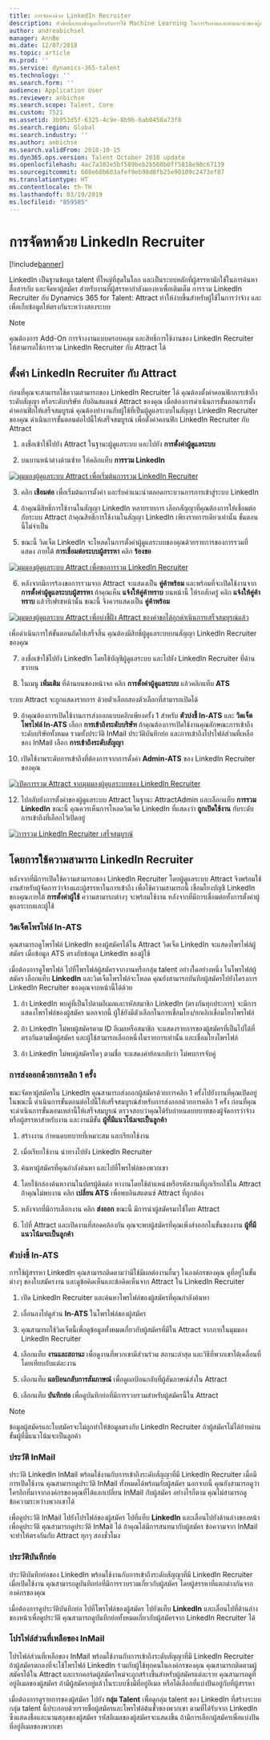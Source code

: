 ```yaml
---
title: การจัดหาด้วย LinkedIn Recruiter
description: หัวข้อนี้แสดงข้อมูลเกี่ยวกับการใช้ Machine Learning ในการรับงานและคำแนะนำของผู้สมัครงาน
author: andreabichsel
manager: AnnBe
ms.date: 12/07/2018
ms.topic: article
ms.prod: ''
ms.service: dynamics-365-talent
ms.technology: ''
ms.search.form: ''
audience: Application User
ms.reviewer: anbichse
ms.search.scope: Talent, Core
ms.custom: 7521
ms.assetid: 3b953d5f-6325-4c9e-8b9b-6ab0458a73f8
ms.search.region: Global
ms.search.industry: ''
ms.author: anbichse
ms.search.validFrom: 2018-10-15
ms.dyn365.ops.version: Talent October 2018 update
ms.openlocfilehash: 4ac7a302e5bf589beb2b560b0ff5818e90c67139
ms.sourcegitcommit: 608e68b603afef9eb98d8fb25e90109c2473ef87
ms.translationtype: HT
ms.contentlocale: th-TH
ms.lasthandoff: 03/19/2019
ms.locfileid: "859585"
---
```

# <a name="sourcing-with-linkedin-recruiter"></a>การจัดหาด้วย LinkedIn Recruiter
[!include[banner](../includes/banner.md)]

LinkedIn เป็นฐานข้อมูล talent ที่ใหญ่ที่สุดในโลก และเป็นระบบหลักที่ผู้สรรหามักใช้ในการค้นหา สื่อสารกับ และจัดหาผู้สมัคร สำหรับงานที่ผู้สรรหากำลังมองหาเพื่อเติมเต็ม การรวม LinkedIn Recruiter กับ Dynamics 365 for Talent: Attract ทำให้ง่ายขึ้นสำหรับผู้ใช้ในการว่าจ้าง และเพื่อเก็บข้อมูลให้ตรงกันระหว่างสองระบบ

> [!NOTE]
> คุณต้องการ Add-On การจ้างงานแบบครอบคลุม และสิทธิ์การใช้งานของ LinkedIn Recruiter ให้สามารถใช้การรวม LinkedIn Recruiter กับ Attract ได้

## <a name="set-up-linkedin-recruiter-with-attract"></a>ตั้งค่า LinkedIn Recruiter กับ Attract 

ก่อนที่คุณจะสามารถใช้ความสามารถของ LinkedIn Recruiter ได้ คุณต้องตั้งค่าคอนฟิกการเข้าถึงระดับสัญญา หรือระดับบริษัท กับอินสแตนซ์ Attract ของคุณ เมื่อต้องการดำเนินการขั้นตอนการตั้งค่าคอนฟิกให้เสร็จสมบูรณ์ คุณต้องทำงานกับผู้ใช้ที่เป็นผู้ดูแลระบบในสัญญา LinkedIn Recruiter ของคุณ ดำเนินการขั้นตอนต่อไปนี้ให้เสร็จสมบูรณ์ เพื่อตั้งค่าคอนฟิก LinkedIn Recruiter กับ Attract

1.  ลงชื่อเข้าใช้ไปยัง Attract ในฐานะผู้ดูแลระบบ และไปยัง **การตั้งค่าผู้ดูแลระบบ**

2.  บนบานหน้าต่างด้านซ้าย ให้คลิกแท็บ **การรวม LinkedIn**

[![มุมมองผู้ดูแลระบบ Attract เพื่อเริ่มต้นการรวม LinkedIn Recruiter](./media/LinkedInConnect.png)](./media/LinkedInConnect.png)

3.  คลิก **เชือมต่อ** เพื่อเริ่มต้นการตั้งค่า และรับคำแนะนำตลอดกระบวนการการเข้าสู่ระบบ LinkedIn

4.  ถ้าคุณมีสิทธิ์การใช้งานในสัญญา LinkedIn หลายรายการ เลือกสัญญาที่คุณต้องการให้เชื่อมต่อกับระบบ Attract ถ้าคุณสิทธิ์การใช้งานในสัญญา LinkedIn เพียงรายการเดียวเท่านั้น ขั้นตอนนี้ไม่จำเป็น

5.  ขณะนี้ วิดเจ็ต LinkedIn จะโหลดในการตั้งค่าผู้ดูแลระบบของคุณด้วยรายการของการรวมที่แสดง ภายใต้ **การเชื่อมต่อระบบผู้สรรหา** คลิก **ร้องขอ**

[![มุมมองผู้ดูแลระบบ Attract เพื่อขอการรวม LinkedIn Recruiter](./media/RequestLinkedInRSC.png)](./media/RequestLinkedInRSC.png)

6.  หลังจากมีการร้องขอการรวมจาก Attract จะแสดงเป็น **คู่ค้าพร้อม** และพร้อมที่จะเปิดใช้งานจาก **การตั้งค่าผู้ดูแลระบบผู้สรรหา** ถ้าคุณเห็น **แจ้งให้คู่ค้าทราบ** บนหน้านี้ ให้รอสักครู่ คลิก **แจ้งให้คู่ค้าทราบ** แล้วรีเฟรชหน้านั้น ขณะนี้ จึงควรแสดงเป็น **คู่ค้าพร้อม**

[![มุมมองผู้ดูแลระบบ Attract เพื่อบ่งชี้ฝั่ง Attract ของคำขอได้ถูกดำเนินการเสร็จสมบูรณ์แล้ว](./media/PartnerReadyRSC.png)](./media/PartnerReadyRSC.png)

เพื่อดำเนินการให้ขั้นตอนถัดไปเสร็จสิ้น คุณต้องมีสิทธิ์ผู้ดูแลระบบบนสัญญา LinkedIn Recruiter ของคุณ

7.  ลงชื่อเข้าใช้ไปยัง LinkedIn โดยใช้บัญชีผู้ดูแลระบบ และไปยัง LinkedIn Recruiter ที่ด้านขวาบน 

8. ในเมนู **เพิ่มเติม** ที่ด้านบนของหน้าจอ คลิก **การตั้งค่าผู้ดูแลระบบ** แล้วคลิกแท็บ **ATS**

ระบบ Attract จะถูกแสดงรายการ ด้วยตัวเลือกสองตัวเลือกที่สามารถเปิดได้

9. ถ้าคุณต้องการเปิดใช้งานการส่งออกแบบคลิกเพียงครั้ง 1 สำหรับ **ตัวบ่งชี้ In-ATS** และ **วิดเจ็ตโพรไฟล์ In-ATS** เลือก **การเข้าถึงระดับบริษัท** ถ้าคุณต้องการเปิดใช้งานคุณลักษณะการเข้าถึงระดับบริษัททั้งหมด รวมทั้งประวัติ InMail ประวัติบันทึกย่อ และการเข้าถึงโปรไฟล์ส่วนที่เหลือของ InMail เลือก **การเข้าถึงระดับสัญญา**

10. เปิดใช้งานระดับการเข้าถึงที่ต้องการจากการตั้งค่า **Admin-ATS** ของ LinkedIn Recruiter ของคุณ

[![เปิดการรวม Attract จากมุมมองผู้ดูแลระบบของ LinkedIn Recruiter](./media/EnableRSC.png)](./media/EnableRSC.png)

12. ไปกลับยังการตั้งค่าของผู้ดูแลระบบ Attract ในฐานะ AttractAdmin และเลือกแท็บ **การรวม LinkedIn** ขณะนี้ คุณควรเห็นการโหลดวิดเจ็ต LinkedIn ที่แสดงว่า **ถูกเปิดใช้งาน** กับระดับการเข้าถึงที่เลือกไว้เปิดอยู่

[![การรวม LinkedIn Recruiter เสร็จสมบูรณ์](./media/RSCSetupComplete.png)](./media/RSCSetupComplete.png)

## <a name="using-linkedin-recruiter-capabilities"></a>โดยการใช้ความสามารถ LinkedIn Recruiter

หลังจากที่มีการเปิดใช้ความสามารถของ LinkedIn Recruiter โดยผู้ดูแลระบบ Attract จึงพร้อมใช้งานสำหรับผู้จัดการว่าจ้างและผู้สรรหาในการเข้าถึง เพื่อใช้ความสามารถนี้ เชื่อมโยงบัญชี LinkedIn ของคุณภายใต้ **การตั้งค่าผู้ใช้** ความสามารถต่างๆ จะพร้อมใช้งาน หลังจากที่มีการเชื่อมต่อทั้งการตั้งค่าผู้ดูแลระบบและผู้ใช้

### <a name="in-ats-profile-widget"></a>วิดเจ็ตโพรไฟล์ In-ATS

คุณสามารถดูโพรไฟล์ LinkedIn ของผู้สมัครได้ใน Attract วิดเจ็ต LinkedIn จะแสดงโพรไฟล์ผู้สมัคร เมื่อข้อมูล ATS ตรงกับข้อมูล LinkedIn ของผู้ใช้

เมื่อต้องการดูโพรไฟล์ ไปที่โพรไฟล์ผู้สมัครจากงานหรือกลุ่ม talent อย่างใดอย่างหนึ่ง ในโพรไฟล์ผู้สมัคร เลือกแท็บ **LinkedIn** และวิดเจ็ตโพรไฟล์จะโหลด คุณยังสามารถบันทึกผู้สมัครไปยังโครงการ LinkedIn Recruiter ของคุณจากหน้านี้ได้ด้วย
1. ถ้า LinkedIn พบคู่ที่เป็นไปตามอีเมลและรหัสสมาชิก LinkedIn (ตรงกันทุกประการ) จะมีการแสดงโพรไฟล์ของผู้สมัคร นอกจากนี้ ผู้ใช้ยังมีตัวเลือกในการเชื่อมโยง/ยกเลิกเชื่อมโยงโพรไฟล์

2. ถ้า LinkedIn ไม่พบผู้สมัครตาม ID อีเมลหรือสมาชิก จะแสดงรายการของผู้สมัครที่เป็นไปได้ที่ตรงกันตามชื่อผู้สมัคร และผู้ใช้สามารถเลือกหนึ่งในรายการเท่านั้น และเชื่อมโยงโพรไฟล์  

3. ถ้า LinkedIn ไม่พบผู้สมัครใดๆ ตามชื่อ จะแสดงค่าย้อนกลับว่า ไม่พบการจับคู่

### <a name="1-click-export"></a>การส่งออกด้วยการคลิก 1 ครั้ง 

ขณะจัดหาผู้สมัครใน LinkedIn คุณสามารถส่งออกผู้สมัครด้วยการคลิก 1 ครั้งไปยังงานที่คุณเปิดอยู่ในขณะนี้ ดำเนินการขั้นตอนต่อไปนี้ให้เสร็จสมบูรณ์สำหรับการส่งออกด้วยการคลิก 1 ครั้ง ก่อนที่คุณจะดำเนินการขั้นตอนเหล่านี้ให้เสร็จสมบูรณ์ ตรวจสอบว่าคุณได้รับกำหนดบทบาทของผู้จัดการว่าจ้าง หรือผู้สรรหาสำหรับงาน และงานมีขั้น **ผู้ที่มีแนวโน้มจะเป็นลูกค้า**

1.  สร้างงาน กำหนดบทบาทที่เหมาะสม และเรียกใช้งาน

2.  เมื่อเรียกใช้งาน นำทางไปยัง LinkedIn Recruiter

3.  ค้นหาผู้สมัครที่คุณกำลังค้นหา และไปที่โพรไฟล์ของพวกเขา

4.  โดยใช้กล่องค้นหางานในบัตรผู้ติดต่อ หางานโดยใช้ตำแหน่งหรือรหัสงานที่ถูกเรียกใช้ใน Attract ถ้าคุณไม่พบงาน คลิก **เปลี่ยน ATS** เพื่อพบอินสแตนซ์ Attract ที่ถูกต้อง

5. หลังจากที่มีการเลือกงาน คลิก **ส่งออก** ขณะนี้ มีการนำผู้สมัครมาใช้โดย Attract

6.  ไปที่ Attract และเปิดงานที่สอดคล้องกัน คุณจะพบผู้สมัครที่คุณเพิ่งส่งออกในขั้นของงาน **ผู้ที่มีแนวโน้มจะเป็นลูกค้า**

### <a name="in-ats-indicator"></a>ตัวบ่งชี้ In-ATS 

การใช้ผู้สรรหา LinkedIn คุณสามารถติดตามว่ามีใช้มีผลต่องานอื่นๆ ในองค์กรของคุณ ดูที่อยู่ในขั้นต่างๆ ของใบสมัครงาน และดูข้อคิดเห็นและข้อคิดเห็นจาก Attract ใน LinkedIn Recruiter

1.  เปิด LinkedIn Recruiter และค้นหาโพรไฟล์ของผู้สมัครที่คุณกำลังค้นหา

2.  เลื่อนลงไปดูส่วน **In-ATS** ในโพรไฟล์ของผู้สมัคร

3.  คุณสามารถใช้วิดเจ็ตนี้เพื่อดูข้อมูลทั้งหมดเกี่ยวกับผู้สมัครที่มีใน Attract จากภายในมุมมอง LinkedIn Recruiter

4.  เลือกแท็บ **งานและสถานะ** เพื่อดูงานที่พวกเขามีส่วนร่วม สถานะล่าสุด และวิธีที่พวกเขาได้เคลื่อนที่โดยเทียบกับแต่ละงาน

5.  เลือกแท็บ **ผลป้อนกลับการสัมภาษณ์** เพื่อดูผลป้อนกลับที่ผู้สัมภาษณ์ส่งใน Attract

6.  เลือกแท็บ **บันทึกย่อ** เพื่อดูบันทึกย่อที่มีการรวบรวมสำหรับผู้สมัครนี้ใน Attract

> [!NOTE]
> ข้อมูลผู้สมัครและใบสมัครจะไม่ถูกทำให้ข้อมูลตรงกับ LinkedIn Recruiter ถ้าผู้สมัครไม่ได้ย้ายผ่านขั้นผู้ที่มีแนวโน้มจะเป็นลูกค้า

### <a name="inmail-history"></a>ประวัติ InMail

ประวัติ LinkedIn InMail พร้อมใช้งานกับการเข้าถึงระดับสัญญาที่มี LinkedIn Recruiter เมื่อมีการเปิดใช้งาน คุณสามารถดูประวัติ InMail ทั้งหมดได้พร้อมกับผู้สมัคร นอกจากนี้ คุณยังสามารถดูว่าใครอีกที่มาจากองค์กรของคุณที่ได้แลกเปลี่ยน InMail กับผู้สมัคร อย่างไรก็ตาม คุณไม่สามารถดูข้อความระหว่างพวกเขาได้

เพื่อดูประวัติ InMail ไปยังโปรไฟล์ของผู้สมัคร ไปที่แท็บ **LinkedIn** และเลื่อนไปยังด้านล่างของหน้าเพื่อดูประวัติ คุณสามารถดูประวัติ InMail ได้ ถ้าคุณได้มีการสนทนากับผู้สมัคร ข้อความจาก InMail จะทำให้ตรงกันกับ Attract ทุกๆ สองชั่วโมง

### <a name="notes-history"></a>ประวัติบันทึกย่อ 

ประวัติบันทึกย่อของ LinkedIn พร้อมใช้งานกับการเข้าถึงระดับสัญญาที่มี LinkedIn Recruiter เมื่อเปิดใช้งาน คุณสามารถดูบันทึกย่อที่มีการรวบรวมเกี่ยวกับผู้สมัคร โดยผู้สรรหาที่แตกต่างกันจากองค์กรของคุณ

เมื่อต้องการดูประวัติบันทึกย่อ ไปที่โพรไฟล์ของผู้สมัคร ไปยังแท็บ **LinkedIn** และเลื่อนไปที่ด้านล่างของหน้าเพื่อดูประวัติ คุณสามารถดูบันทึกย่อทั้งหมดเกี่ยวกับผู้สมัครจาก LinkedIn Recruiter ได้

### <a name="inmail-stub-profile"></a>โปรไฟล์ส่วนที่เหลือของ InMail

โปรไฟล์ส่วนที่เหลือของ InMail พร้อมใช้งานกับการเข้าถึงระดับสัญญาที่มี LinkedIn Recruiter ถ้าผู้สมัครตกลงที่จะใช้โพรไฟล์ LinkedIn ร่วมกับผู้ใช้ทุกคนในองค์กรของคุณ คุณสามารถติดตามผู้สมัครได้ใน Attract และเรกคอร์ดผู้สมัครใหม่จะถูกสร้างขึ้นสำหรับผู้สมัครแต่ละราย คุณสามารถดูที่อยู่อีเมลของผู้สมัคร ถ้ามีผู้สมัครอยู่แล้วในระบบซึ่งมีที่อยู่อีเมล หรือได้เลือกที่แบ่งปันอยู่กับที่ผู้สรรหา

เมื่อต้องการดูรายการของผู้สมัคร ไปยัง **กลุ่ม Talent** เพื่อดูกลุ่ม talent ของ LinkedIn ที่สร้างระบบ กลุ่ม talent นี้ประกอบด้วยรายชื่อผู้สมัครและโพรไฟล์ต้นขั้วของพวกเขา ตามที่ได้รับจาก LinkedIn ซึ่งแสดงชื่อและนามสกุลของผู้สมัคร รหัสอีเมลของผู้สมัครจะแสดงขึ้น ถ้ามีการเลือกผู้สมัครเพื่อแบ่งปันที่อยู่อีเมลของพวกเขา
